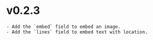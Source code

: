 
# v0.2.3
    - Add the `embed` field to embed an image.
    - Add the `lines` field to embed text with location.

